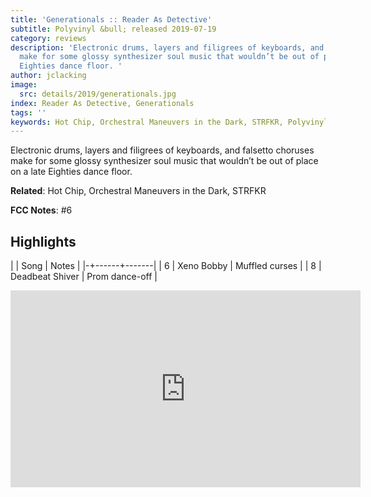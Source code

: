 ```yaml
---
title: 'Generationals :: Reader As Detective'
subtitle: Polyvinyl &bull; released 2019-07-19
category: reviews
description: 'Electronic drums, layers and filigrees of keyboards, and falsetto choruses
  make for some glossy synthesizer soul music that wouldn’t be out of place on a late
  Eighties dance floor. '
author: jclacking
image:
  src: details/2019/generationals.jpg
index: Reader As Detective, Generationals
tags: ''
keywords: Hot Chip, Orchestral Maneuvers in the Dark, STRFKR, Polyvinyl
---
```

Electronic drums, layers and filigrees of keyboards, and falsetto choruses make for some glossy synthesizer soul music that wouldn’t be out of place on a late Eighties dance floor. <!--more-->

**Related**: Hot Chip, Orchestral Maneuvers in the Dark, STRFKR

**FCC Notes**: #6

## Highlights

| | Song | Notes |
|-+------+-------|
| 6 | Xeno Bobby | Muffled curses |
| 8 | Deadbeat Shiver | Prom dance-off |

<div class="tlo-detail-video"><iframe width="560" height="315" src="https://www.youtube.com/embed/55v4qfvsxBA" frameborder="0" allow="autoplay; encrypted-media" allowfullscreen></iframe></div>

